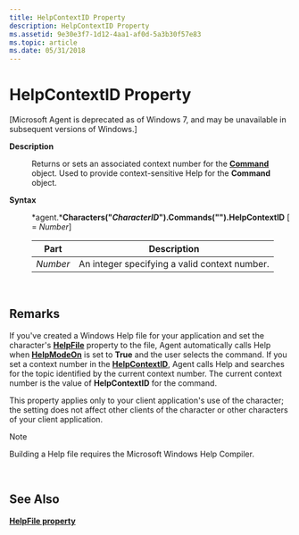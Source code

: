 ```yaml
---
title: HelpContextID Property
description: HelpContextID Property
ms.assetid: 9e30e3f7-1d12-4aa1-af0d-5a3b30f57e83
ms.topic: article
ms.date: 05/31/2018
---
```


# HelpContextID Property

\[Microsoft Agent is deprecated as of Windows 7, and may be unavailable in subsequent versions of Windows.\]

<dl> <dt>

<span id="Description"></span><span id="description"></span><span id="DESCRIPTION"></span>**Description**
</dt> <dd>

Returns or sets an associated context number for the [**Command**](https://docs.microsoft.com/windows/desktop/lwef/the-command-object) object. Used to provide context-sensitive Help for the **Command** object.

</dd> <dt>

<span id="Syntax"></span><span id="syntax"></span><span id="SYNTAX"></span>**Syntax**
</dt> <dd>

*agent.***Characters("***CharacterID***").Commands("").HelpContextID** \[ = *Number*\]



| Part     | Description                                   |
|----------|-----------------------------------------------|
| *Number* | An integer specifying a valid context number. |



 

</dd> </dl>

## Remarks

If you've created a Windows Help file for your application and set the character's [**HelpFile**](helpfile-property.md) property to the file, Agent automatically calls Help when [**HelpModeOn**](helpmodeon-property.md) is set to **True** and the user selects the command. If you set a context number in the [**HelpContextID**](helpcontextid-property.md), Agent calls Help and searches for the topic identified by the current context number. The current context number is the value of **HelpContextID** for the command.

This property applies only to your client application's use of the character; the setting does not affect other clients of the character or other characters of your client application.

> [!Note]  
> Building a Help file requires the Microsoft Windows Help Compiler.

 

## See Also

[**HelpFile property**](helpfile-property.md)


 

 




